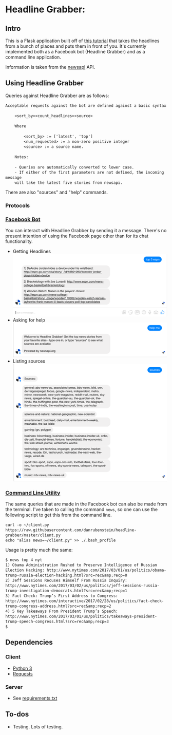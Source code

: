 # Headline Grabber:

## Intro 

This is a Flask application built off of [this tutorial](https://blog.hartleybrody.com/fb-messenger-bot/) that takes the headlines from a bunch of places and puts them in front of you. It's currently implemented both as a Facebook bot (Headline Grabber) and as a command line application. 

Information is taken from the [newsapi](https://newsapi.org/) API.

## Using Headline Grabber 

Queries against Headline Grabber are as follows:

```
Acceptable requests against the bot are defined against a basic syntax

	<sort_by><count_headlines><source>

	Where

		<sort_by> := ['latest', 'top'] 
		<num_requested> := a non-zero positive integer
		<source> := a source name.

	Notes:

	- Queries are automatically converted to lower case.
	- If either of the first parameters are not defined, the incoming message 
	will take the latest five stories from newsapi. 

```

There are also "sources" and "help" commands.

### Protocols

### [Facebook Bot](https://www.facebook.com/Headline-Grabber-248841565559881)

You can interact with Headline Grabber by sending it a message. There's no present intention of using the Facebook page other than for its chat functionality.

- Getting Headlines
	![Example](/images/example.png)
- Asking for help
	![Help](/images/help.png)
- Listing sources
	![Sources](/images/sources.png)

### [Command Line Utility](./client.py)

The same queries that are made in the Facebook bot can also be made from the terminal. I've taken to calling the command `news`, so one can use the following script to get this from the command line.

```
curl -o ~/client.py https://raw.githubusercontent.com/danrubenstein/headline-grabber/master/client.py
echo "alias news=~/client.py" >> ./.bash_profile
```

Usage is pretty much the same:

```
$ news top 4 nyt
1) Obama Administration Rushed to Preserve Intelligence of Russian Election Hacking: http://www.nytimes.com/2017/03/01/us/politics/obama-trump-russia-election-hacking.html?src=rec&amp;recp=0
2) Jeff Sessions Recuses Himself From Russia Inquiry: http://www.nytimes.com/2017/03/02/us/politics/jeff-sessions-russia-trump-investigation-democrats.html?src=rec&amp;recp=1
3) Fact Check: Trump’s First Address to Congress: http://www.nytimes.com/interactive/2017/02/28/us/politics/fact-check-trump-congress-address.html?src=rec&amp;recp=2
4) 5 Key Takeaways From President Trump’s Speech: http://www.nytimes.com/2017/03/01/us/politics/takeaways-president-trump-speech-congress.html?src=rec&amp;recp=3
$
```

## Dependencies 

### Client
- [Python 3](https://www.python.org/downloads/)
- [Requests](http://docs.python-requests.org/en/master/)

### Server
- See [requirements.txt](./requirements.txt)

## To-dos

- Testing. Lots of testing.

